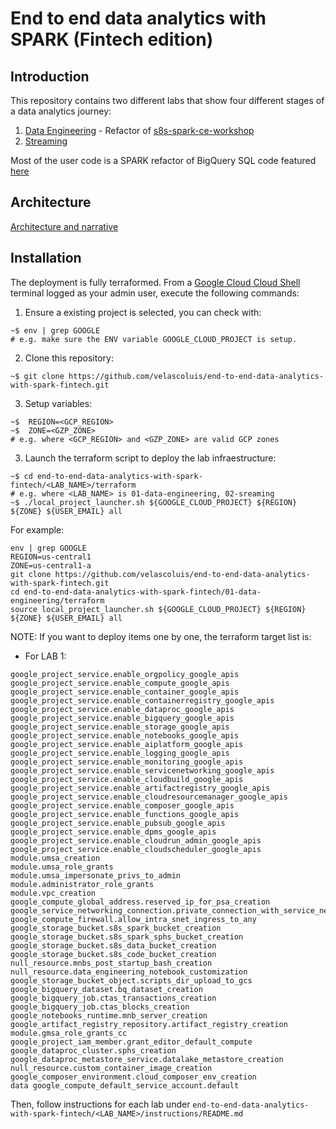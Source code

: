 # End to end data analytics with SPARK (Fintech edition)

## Introduction

This repository contains two different labs that show four different stages of a data analytics journey:

1. [Data Engineering](01-data-engineering) - Refactor of [s8s-spark-ce-workshop](https://github.com/anagha-google/s8s-spark-ce-workshop)
2. [Streaming](02-streaming)

Most of the user code is a SPARK refactor of BigQuery SQL code featured [here](https://cloud.google.com/blog/products/data-analytics/introducing-six-new-cryptocurrencies-in-bigquery-public-datasets-and-how-to-analyze-them)

## Architecture 

[Architecture and narrative](assets/end_to_end_data_analytics_with_SPARK.pdf)

## Installation

The deployment is fully terraformed.
From a [Google Cloud Cloud Shell](https://cloud.google.com/shell) terminal logged as your admin user, execute the following commands:
1. Ensure a existing project is selected, you can check with:

```console
~$ env | grep GOOGLE 
# e.g. make sure the ENV variable GOOGLE_CLOUD_PROJECT is setup.
```

2. Clone this repository:

```console
~$ git clone https://github.com/velascoluis/end-to-end-data-analytics-with-spark-fintech.git
```

3. Setup variables:

```console
~$  REGION=<GCP_REGION> 
~$  ZONE=<GZP_ZONE>
# e.g. where <GCP_REGION> and <GZP_ZONE> are valid GCP zones
```
3. Launch the terraform script to deploy the lab infraestructure:

```console
~$ cd end-to-end-data-analytics-with-spark-fintech/<LAB_NAME>/terraform
# e.g. where <LAB_NAME> is 01-data-engineering, 02-sreaming
~$ ./local_project_launcher.sh ${GOOGLE_CLOUD_PROJECT} ${REGION} ${ZONE} ${USER_EMAIL} all
```

For example:

```console
env | grep GOOGLE
REGION=us-central1
ZONE=us-central1-a
git clone https://github.com/velascoluis/end-to-end-data-analytics-with-spark-fintech.git
cd end-to-end-data-analytics-with-spark-fintech/01-data-engineering/terraform
source local_project_launcher.sh ${GOOGLE_CLOUD_PROJECT} ${REGION} ${ZONE} ${USER_EMAIL} all
```

NOTE: If you want to deploy items one by one, the terraform target list is:
* For LAB 1:
```code
google_project_service.enable_orgpolicy_google_apis
google_project_service.enable_compute_google_apis 
google_project_service.enable_container_google_apis
google_project_service.enable_containerregistry_google_apis 
google_project_service.enable_dataproc_google_apis
google_project_service.enable_bigquery_google_apis 
google_project_service.enable_storage_google_apis
google_project_service.enable_notebooks_google_apis 
google_project_service.enable_aiplatform_google_apis 
google_project_service.enable_logging_google_apis
google_project_service.enable_monitoring_google_apis 
google_project_service.enable_servicenetworking_google_apis
google_project_service.enable_cloudbuild_google_apis 
google_project_service.enable_artifactregistry_google_apis
google_project_service.enable_cloudresourcemanager_google_apis
google_project_service.enable_composer_google_apis 
google_project_service.enable_functions_google_apis 
google_project_service.enable_pubsub_google_apis
google_project_service.enable_dpms_google_apis
google_project_service.enable_cloudrun_admin_google_apis
google_project_service.enable_cloudscheduler_google_apis
module.umsa_creation
module.umsa_role_grants
module.umsa_impersonate_privs_to_admin
module.administrator_role_grants
module.vpc_creation
google_compute_global_address.reserved_ip_for_psa_creation
google_service_networking_connection.private_connection_with_service_networking
google_compute_firewall.allow_intra_snet_ingress_to_any
google_storage_bucket.s8s_spark_bucket_creation
google_storage_bucket.s8s_spark_sphs_bucket_creation
google_storage_bucket.s8s_data_bucket_creation
google_storage_bucket.s8s_code_bucket_creation
null_resource.mnbs_post_startup_bash_creation  
null_resource.data_engineering_notebook_customization
google_storage_bucket_object.scripts_dir_upload_to_gcs
google_bigquery_dataset.bq_dataset_creation
google_bigquery_job.ctas_transactions_creation
google_bigquery_job.ctas_blocks_creation
google_notebooks_runtime.mnb_server_creation
google_artifact_registry_repository.artifact_registry_creation
module.gmsa_role_grants_cc 
google_project_iam_member.grant_editor_default_compute
google_dataproc_cluster.sphs_creation
google_dataproc_metastore_service.datalake_metastore_creation
null_resource.custom_container_image_creation
google_composer_environment.cloud_composer_env_creation 
data google_compute_default_service_account.default 
```



Then, follow instructions for each lab under `end-to-end-data-analytics-with-spark-fintech/<LAB_NAME>/instructions/README.md` 
